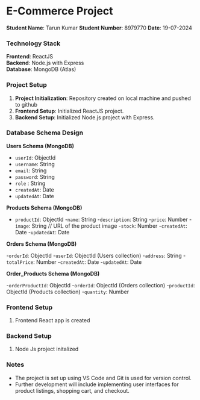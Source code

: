 # E-Commerce Project

**Student Name**: Tarun Kumar 
**Student Number**: 8979770 
**Date**: 19-07-2024

### Technology Stack

**Frontend**: ReactJS  
**Backend**: Node.js with Express  
**Database**: MongoDB (Atlas)

### Project Setup

1. **Project Initialization**: Repository created on local machine and pushed to github
2. **Frontend Setup**: Initialized ReactJS project.
3. **Backend Setup**: Initialized Node.js project with Express. 

### Database Schema Design

**Users Schema (MongoDB)**

- `userId`: ObjectId
- `username`: String
- `email`: String
- `password`: String
- `role` : String
- `createdAt`: Date
- `updatedAt`: Date


**Products Schema (MongoDB)**

- `productId`: ObjectId
-`name`: String
-`description`: String
-`price`: Number
-`image`: String // URL of the product image
-`stock`: Number
-`createdAt`: Date
-`updatedAt`: Date

 
**Orders Schema (MongoDB)**

-`orderId`: ObjectId
-`userId`: ObjectId (Users collection)
-`address`: String
-`totalPrice`: Number
-`createdAt`: Date
-`updatedAt`: Date


**Order_Products Schema (MongoDB)**

-`orderProductId`: ObjectId
-`orderId`: ObjectId (Orders collection)
-`productId`: ObjectId (Products collection)
-`quantity`: Number



### Frontend Setup

1. Frontend React app is created

### Backend Setup

1. Node Js project initalized 

### Notes

- The project is set up using VS Code and Git is used for version control.
- Further development will include implementing user interfaces for product listings, shopping cart, and checkout.

